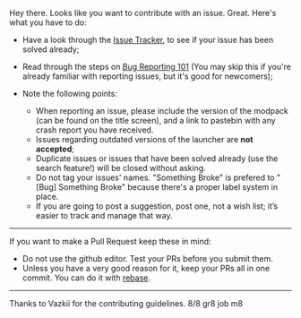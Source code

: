 Hey there. Looks like you want to contribute with an issue. Great. Here's what you have to do:
* Have a look through the [Issue Tracker](https://github.com/Nincraft/Nincraft-Launcher/issues), to see if your issue has been solved already;
* Read through the steps on [Bug Reporting 101](http://vazkii.us/br101/) (You may skip this if you're already familiar with reporting issues, but it's good for newcomers);

* Note the following points:
  * When reporting an issue, please include the version of the modpack (can be found on the title screen), and a link to pastebin with any crash report you have received.
  * Issues regarding outdated versions of the launcher are **not accepted**;
  * Duplicate issues or issues that have been solved already (use the search feature!) will be closed without asking.
  * Do not tag your issues' names. "Something Broke" is prefered to "[Bug] Something Broke"  because there's a proper label system in place.
  * If you are going to post a suggestion, post one, not a wish list; it’s easier to track and manage that way.
---

If you want to make a Pull Request keep these in mind:
* Do not use the github editor. Test your PRs before you submit them.
* Unless you have a very good reason for it, keep your PRs all in one commit. You can do it with [rebase](https://git-scm.com/docs/git-rebase).

---

Thanks to Vazkii for the contributing guidelines. 8/8 gr8 job m8
